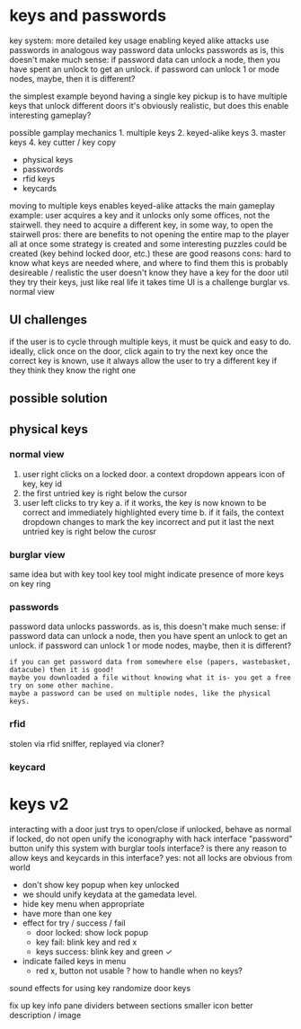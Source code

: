 # keys and passwords

key system:
    more detailed key usage enabling keyed alike attacks 
    use passwords in analogous way
    password data unlocks passwords
        as is, this doesn't make much sense:
        if password data can unlock a node, then you have spent an unlock to get an unlock.
        if password can unlock 1 or mode nodes, maybe, then it is different?



the simplest example beyond having a single key pickup is to have multiple keys that unlock different doors
it's obviously realistic, but does this enable interesting gameplay?

possible gamplay mechanics
    1. multiple keys
    2. keyed-alike keys
    3. master keys
    4. key cutter / key copy

* physical keys
* passwords
* rfid keys
* keycards


moving to multiple keys enables keyed-alike attacks
the main gameplay example:
    user acquires a key and it unlocks only some offices, not the stairwell.
    they need to acquire a different key, in some way, to open the stairwell
pros:
    there are benefits to not opening the entire map to the player all at once
    some strategy is created
    and 
    some interesting puzzles could be created (key behind locked door, etc.)
    these are good reasons
cons:
    hard to know what keys are needed where, and where to find them
        this is probably desireable / realistic
        the user doesn't know they have a key for the door util they try their keys, just like real life
        it takes time
    UI is a challenge
        burglar vs. normal view



## UI challenges

if the user is to cycle through multiple keys, it must be quick and easy to do.
ideally, click once on the door, click again to try the next key
once the correct key is known, use it always
allow the user to try a different key if they think they know the right one

## possible solution


## physical keys
### normal view
1. user right clicks on a locked door. a context dropdown appears
    icon of key, key id
2. the first untried key is right below the cursor
3. user left clicks to try key
    a. if it works, the key is now known to be correct and immediately highlighted every time
    b. if it fails, the context dropdown changes to mark the key incorrect and put it last
        the next untried key is right below the curosr

### burglar view

same idea but with key tool
key tool might indicate presence of more keys on key ring

### passwords

password data unlocks passwords. as is, this doesn't make much sense:
    if password data can unlock a node, then you have spent an unlock to get an unlock.
    if password can unlock 1 or mode nodes, maybe, then it is different?

    if you can get password data from somewhere else (papers, wastebasket, datacube) then it is good!
    maybe you downloaded a file without knowing what it is- you get a free try on some other machine.
    maybe a password can be used on multiple nodes, like the physical keys.

### rfid

stolen via rfid sniffer, replayed via cloner?

### keycard





# keys v2

interacting with a door just trys to open/close
    if unlocked, behave as normal
    if locked, do not open
unify the iconography with hack interface "password" button
unify this system with burglar tools interface?
    is there any reason to allow keys and keycards in this interface?
        yes: not all locks are obvious from world

* don't show key popup when key unlocked
* we should unify keydata at the gamedata level.
* hide key menu when appropriate
* have more than one key
* effect for try / success / fail
    * door locked: show lock popup
    * key fail: blink key and red x
    * keys success: blink key and green ✓
* indicate failed keys in menu
    * red x, button not usable
? how to handle when no keys?


sound effects for using key
randomize door keys

fix up key info pane
    dividers between sections
    smaller icon
    better description / image
